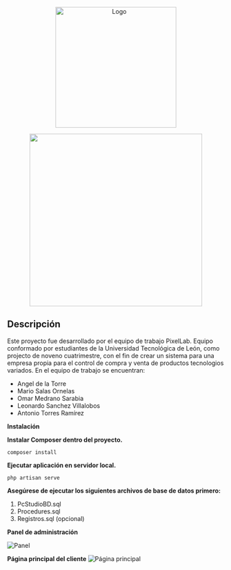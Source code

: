 <p align="center"><img src="https://user-images.githubusercontent.com/43243319/88764189-222e7600-d13a-11ea-9f92-a2bcb60dbb75.png" alt="Logo" width="280"></p>
<p align="center"><img src="https://res.cloudinary.com/dtfbvvkyp/image/upload/v1566331377/laravel-logolockup-cmyk-red.svg" width="400"></p>

## Descripción

Este proyecto fue desarrollado por el equipo de trabajo PixelLab. Equipo conformado por estudiantes de la Universidad Tecnológica de León, como projecto de noveno cuatrimestre, con el fin de crear un sistema para una empresa propia para el control de compra y venta de productos tecnologios variados. 
En el equipo de trabajo se encuentran: 

- Angel de la Torre
- Mario Salas Ornelas
- Omar Medrano Sarabia
- Leonardo Sanchez Villalobos
- Antonio Torres Ramírez

**Instalación**

**Instalar Composer dentro del proyecto.**

`composer install`

**Ejecutar aplicación en servidor local.**

`php artisan serve`

**Asegúrese de ejecutar los siguientes archivos de base de datos primero:**

1. PcStudioBD.sql
2. Procedures.sql
3. Registros.sql (opcional)

**Panel de administración**

![Panel](https://user-images.githubusercontent.com/43243319/88997574-a822fc00-d2b5-11ea-8ea1-1535b84576cf.png)

**Página principal del cliente**
![Página principal](https://user-images.githubusercontent.com/43243319/89861263-f617e980-db6a-11ea-936c-bd4a0cbc0b26.png)
